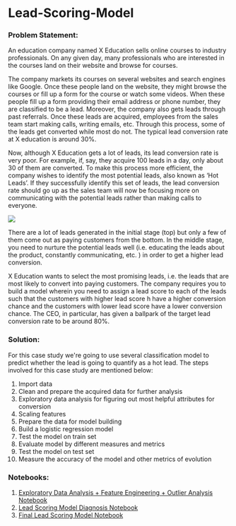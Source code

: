 # Lead-Scoring-Model

### Problem Statement:
An education company named X Education sells online courses to industry professionals. On any given day, many professionals who are interested in the courses land on their website and browse for courses.

The company markets its courses on several websites and search engines like Google. Once these people land on the website, they might browse the courses or fill up a form for the course or watch some videos. When these people fill up a form providing their email address or phone number, they are classified to be a lead. Moreover, the company also gets leads through past referrals. Once these leads are acquired, employees from the sales team start making calls, writing emails, etc. Through this process, some of the leads get converted while most do not. The typical lead conversion rate at X education is around 30%.

Now, although X Education gets a lot of leads, its lead conversion rate is very poor. For example, if, say, they acquire 100 leads in a day, only about 30 of them are converted. To make this process more efficient, the company wishes to identify the most potential leads, also known as ‘Hot Leads’. If they successfully identify this set of leads, the lead conversion rate should go up as the sales team will now be focusing more on communicating with the potential leads rather than making calls to everyone.

<img src = 'https://media.istockphoto.com/id/1088363648/photo/marketing-leads-and-sales-concept.jpg?s=1024x1024&w=is&k=20&c=eLOzJmJcjFiCLA1cqCXWdv3pQc4p3eeomwq6wPli-gk='>

There are a lot of leads generated in the initial stage (top) but only a few of them come out as paying customers from the bottom. In the middle stage, you need to nurture the potential leads well (i.e. educating the leads about the product, constantly communicating, etc. ) in order to get a higher lead conversion.

X Education wants to select the most promising leads, i.e. the leads that are most likely to convert into paying customers. The company requires you to build a model wherein you need to assign a lead score to each of the leads such that the customers with higher lead score h have a higher conversion chance and the customers with lower lead score have a lower conversion chance. The CEO, in particular, has given a ballpark of the target lead conversion rate to be around 80%.

### Solution:
For this case study we're going to use several classification model to predict whether the lead is going to quantify as a hot lead. The steps involved for this case study are mentioned below:

1. Import data
2. Clean and prepare the acquired data for further analysis 
3. Exploratory data analysis for figuring out most helpful attributes for conversion
4. Scaling features
5. Prepare the data for model building
6. Build a logistic regression model 
7. Test the model on train set 
8. Evaluate model by different measures and metrics 
9. Test the model on test set
10. Measure the accuracy of the model and other metrics of evolution

### Notebooks:
1) <a href = "https://github.com/Pallavi-nishankar/Lead-Scoring-Model/blob/main/Lead%20Scoring%20case%20study%20.ipynb"> Exploratory Data Analysis + Feature Engineering + Outlier Analysis Notebook
2) <a href = "https://github.com/Pallavi-nishankar/Lead-Scoring-Model/blob/main/Lead%20Scoring%20case%20study%20.ipynb"> Lead Scoring Model Diagnosis Notebook
3) <a href = "https://github.com/Pallavi-nishankar/Lead-Scoring-Model/blob/main/Lead%20Scoring%20case%20study%20.ipynb"> Final Lead Scoring Model Notebook
